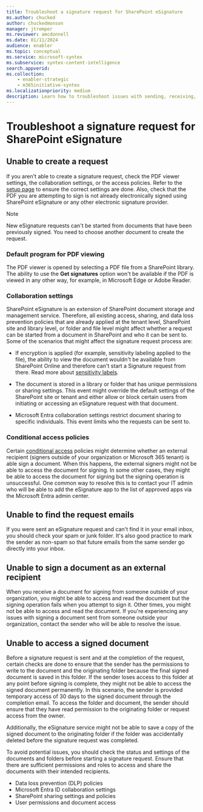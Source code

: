 ```yaml
---
title: Troubleshoot a signature request for SharePoint eSignature
ms.author: chucked
author: chuckedmonson
manager: jtremper
ms.reviewer: amcdonnell
ms.date: 01/11/2024
audience: enabler
ms.topic: conceptual
ms.service: microsoft-syntex
ms.subservice: syntex-content-intelligence
search.appverid: 
ms.collection: 
    - enabler-strategic
    - m365initiative-syntex
ms.localizationpriority: medium
description: Learn how to troubleshoot issues with sending, receiving, or viewing requests in SharePoint eSignature. 
---
```


# Troubleshoot a signature request for SharePoint eSignature

## Unable to create a request

If you aren't able to create a signature request, check the PDF viewer settings, the collaboration settings, or the access policies. Refer to the [setup page](https://learn.microsoft.com/microsoft-365/syntex/esignature-setup) to ensure the correct settings are done. Also, check that the PDF you are attempting to sign is not already electronically signed using SharePoint eSignature or any other electronic signature provider.

> [!NOTE]
> New eSignature requests can't be started from documents that have been previously signed. You need to choose another document to create the request.

### Default program for PDF viewing

The PDF viewer is opened by selecting a PDF file from a SharePoint library. The ability to use the **Get signatures** option won't be available if the PDF is viewed in any other way, for example, in Microsoft Edge or Adobe Reader.

### Collaboration settings

SharePoint eSignature is an extension of SharePoint document storage and management service. Therefore, all existing access, sharing, and data loss prevention policies that are already applied at the tenant level, SharePoint site and library level, or folder and file level might affect whether a request can be started from a document in SharePoint and who it can be sent to. Some of the scenarios that might affect the signature request process are:

- If encryption is applied (for example, sensitivity labeling applied to the file), the ability to view the document wouldn't be available from SharePoint Online and therefore can't start a Signature request from there. Read more about [sensitivity labels](/purview/sensitivity-labels).

- The document is stored in a library or folder that has unique permissions or sharing settings. This event might override the default settings of the SharePoint site or tenant and either allow or block certain users from initiating or accessing an eSignature request with that document.

- Microsoft Entra collaboration settings restrict document sharing to specific individuals. This event limits who the requests can be sent to.

### Conditional access policies

Certain [conditional access](/entra/identity/conditional-access/overview) policies might determine whether an external recipient (signers outside of your organization or Microsoft 365 tenant) is able sign a document. When this happens, the external signers might not be able to access the document for signing. In some other cases, they might be able to access the document for signing but the signing operation is unsuccessful. One common way to resolve this is to contact your IT admin who will be able to add the eSignature app to the list of approved apps via the  Microsoft Entra admin center.

## Unable to find the request emails
If you were sent an eSignature request and can't find it in your email inbox, you should check your spam or junk folder. It's also good practice to mark the sender as non-spam so that future emails from the same sender go directly into your inbox. 

## Unable to sign a document as an external recipient

When you receive a document for signing from someone outside of your organization, you might be able to access and read the document but the signing operation fails when you attempt to sign it. Other times, you might not be able to access and read the document. If you're experiencing any issues with signing a document sent from someone outside your organization, contact the sender who will be able to resolve the issue.

## Unable to access a signed document

Before a signature request is sent and at the completion of the request, certain checks are done to ensure that the sender has the permissions to write to the document and the originating folder because the final signed document is saved in this folder. If the sender loses access to this folder at any point before signing is complete, they might not be able to access the signed document permanently. In this scenario, the sender is provided temporary access of 30 days to the signed document through the completion email. To access the folder and document, the sender should ensure that they have read permission to the originating folder or request access from the owner.

Additionally, the eSignature service might not be able to save a copy of the signed document to the originating folder if the folder was accidentally deleted before the signature request was completed.

To avoid potential issues, you should check the status and settings of the documents and folders before starting a signature request. Ensure that there are sufficient permissions and roles to access and share the documents with their intended recipients.

- Data loss prevention (DLP) policies
- Microsoft Entra ID collaboration settings
- SharePoint sharing settings and policies
- User permissions and document access
